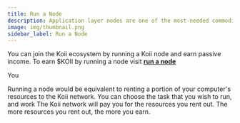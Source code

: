 ```yaml
---
title: Run a Node
description: Application layer nodes are one of the most-needed commodities in Web3.
image: img/thumbnail.png
sidebar_label: Run a Node
---
```


You can join the Koii ecosystem by running a Koii node and earn passive income. To earn $KOII by running a node visit [**run a node**](/run-a-node/introduction/types-of-nodes)

You

Running a node would be equivalent to renting a portion of your computer's resources to the Koii network. You can choose the task that you wish to run, and work  The Koii network will pay you for the resources you rent out. The more resources you rent out, the more you earn.
